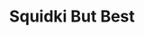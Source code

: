 ---
slug: squidki-but-best
title: Squidki But Best
description: "Squidki But Best is an exciting online game. Play for free directly in your browser!"
icon: /images/new_mods/Sprunki But Best.png
url: https://wowtbc.net/sprunkin/sprunki-but-best/index.html
previewImage: /images/new_mods/Sprunki But Best.png
type: new mods

# SEO配置
seo:
  title: "Squidki But Best - Play Free Online Game | Fun Browser Games"
  description: "Squidki But Best - Play this fun online game for free in your browser. No download required!"
  ogImage: "/images/new_mods/Sprunki But Best.png"
  keywords: "squidki-but-best, online game, browser game, free game, new mods game, play online"

videoUrls:
  - https://www.youtube.com/embed/example1
  - https://www.youtube.com/embed/example2

whyPlay:
  title: "Why Play Squidki But Best?"
  items:
    - "Immersive Gameplay: Squidki But Best offers an engaging and immersive gaming experience that will keep you entertained for hours"
    - "Challenging Levels: Test your skills with increasingly difficult challenges and obstacles"
    - "Beautiful Graphics: Enjoy stunning visuals and smooth animations that bring the game world to life"
    - "Regular Updates: New content and features are added regularly to keep the game fresh and exciting"
    - "Free to Play: Experience all the fun without spending a penny"
    - "Community Features: Connect with other players, share strategies, and compete for high scores"
    - "Cross-Platform: Play on any device with a web browser, no downloads required"

features:
  title: "Key Features of Squidki But Best"
  image: "/images/new_mods/Sprunki But Best.png"
  items:
    - "Intuitive Controls: Easy to learn controls make Squidki But Best accessible for players of all skill levels"
    - "Multiple Game Modes: Enjoy various gameplay options that provide different challenges and experiences"
    - "Character Customization: Personalize your gaming experience with unique characters and items"
    - "Achievement System: Complete special tasks to earn rewards and recognition"
    - "Leaderboards: Compete with players worldwide and see who can achieve the highest scores"

characteristics:
  title: "Game Characteristics"
  image: "/images/new_mods/Sprunki But Best.png"
  items:
    - "Genre: New mods game with elements of strategy and skill"
    - "Difficulty: Suitable for both casual gamers and those seeking a challenge"
    - "Play Time: Quick sessions or extended gameplay, depending on your preference"
    - "Art Style: Vibrant and engaging visuals that enhance the gaming experience"
    - "Sound Design: Immersive audio that complements the gameplay perfectly"

info: "Squidki But Best is an exciting online game that offers players a unique and engaging gaming experience. With its intuitive controls, stunning visuals, and challenging gameplay, Squidki But Best provides hours of entertainment for players of all ages and skill levels. Whether you're looking for a quick gaming session during a break or an extended play session, Squidki But Best delivers an immersive experience that will keep you coming back for more. The game features multiple levels of increasing difficulty, ensuring that players are constantly challenged as they progress. With regular updates adding new content and features, Squidki But Best remains fresh and exciting, providing endless entertainment options for its growing community of players."

howToPlayIntro: "Welcome to Squidki But Best! This guide will walk you through the basics and help you master the game. Whether you're a beginner or looking to improve your skills, these tips and instructions will enhance your gaming experience."

howToPlaySteps:
  - title: "Getting Started"
    description: "Begin your Squidki But Best adventure by familiarizing yourself with the controls. Use your keyboard or mouse to navigate through the game interface. The tutorial will guide you through the basic mechanics and help you understand the objectives."
  - title: "Understanding the Objectives"
    description: "In Squidki But Best, your main goal is to progress through levels by completing specific objectives. Each level presents unique challenges that require different strategies and approaches."
  - title: "Mastering the Controls"
    description: "Practice using the controls to improve your precision and reaction time. Squidki But Best requires quick reflexes and strategic thinking to overcome obstacles and defeat opponents."
  - title: "Utilizing Power-ups"
    description: "Collect power-ups throughout the game to enhance your abilities and overcome difficult challenges. Each power-up offers unique advantages that can be crucial for success."
  - title: "Developing Strategies"
    description: "As you progress in Squidki But Best, develop effective strategies for different scenarios. Analyze patterns, anticipate challenges, and adapt your approach to maximize your performance."

faq:
  title: "Frequently Asked Questions about Squidki But Best"
  items:
    - question: "Is Squidki But Best free to play?"
      answer: "Yes, Squidki But Best is completely free to play directly in your web browser. No downloads or purchases are required to enjoy the full game experience."
    - question: "Can I play Squidki But Best on mobile devices?"
      answer: "Yes, Squidki But Best is optimized for both desktop and mobile play. You can enjoy the game on any device with a web browser and internet connection."
    - question: "Are there any in-game purchases?"
      answer: "While Squidki But Best is free to play, there may be optional in-game purchases available for cosmetic items or additional features that don't affect core gameplay."
    - question: "How often is Squidki But Best updated?"
      answer: "The developers regularly update Squidki But Best with new content, features, and improvements based on player feedback and game performance."
    - question: "Can I play Squidki But Best offline?"
      answer: "Currently, Squidki But Best requires an internet connection to play as it's a browser-based online game."
    - question: "Is Squidki But Best suitable for children?"
      answer: "Yes, Squidki But Best is designed to be family-friendly and suitable for players of all ages."
    - question: "How do I report bugs or issues?"
      answer: "If you encounter any problems while playing Squidki But Best, you can report them through the game's support page or contact the developers directly through their website."
    - question: "Still Have Questions?"
      answer: "If you have additional questions about Squidki But Best that aren't covered in this FAQ, please visit our support center or contact our customer service team for assistance."
---